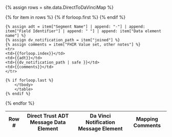 <!-- This liquid script creates the Direct ADT notifications mapping table. The source table for it is the file input/data/DirectNotificationsToDaVinciNotificationsElementMap.csv
-->

{% assign rows = site.data.DirectToDaVinciMap %}

<table class="grid" markdown="1">
{% for item in rows %}
    {% if forloop.first %}
        <thead>
        <tr>
        <th>Row #</th>
        <th>Direct Trust ADT Message Data Element</th>
        <th>Da Vinci Notification Message Element</th>
        <th>Mapping Comments</th>
        </tr>
        </thead>
        <tbody>
    {% endif %}

    {% assign adt = item["Segment Name"] | append: "-"] | append: item["Field Identifier"] | append: " "] | append: item["Data element name"] %} 
    {% assign dv_notification_path = item["joined"] %}
    {% assign comments = item["FHIR Value set, other notes"] %}
    <tr>
    <td>{{forloop.index}}</td>
    <td>{{adt}}</td>
    <td>{{dv_notification_path | safe }}</td>
    <td>{{comments}}</td>
    </tr>
    
    {% if forloop.last %}
        </tbody>
        </table>
    {% endif %}
{% endfor %}


